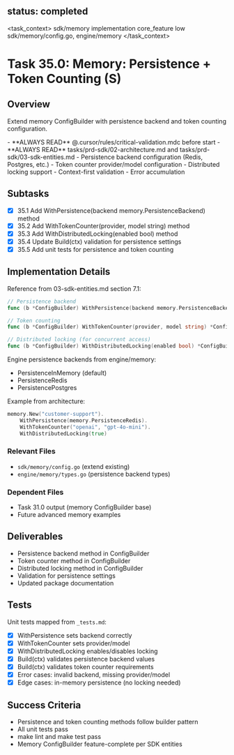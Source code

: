 ## status: completed

<task_context>
<domain>sdk/memory</domain>
<type>implementation</type>
<scope>core_feature</scope>
<complexity>low</complexity>
<dependencies>sdk/memory/config.go, engine/memory</dependencies>
</task_context>

# Task 35.0: Memory: Persistence + Token Counting (S)

## Overview

Extend memory ConfigBuilder with persistence backend and token counting configuration.

<critical>
- **ALWAYS READ** @.cursor/rules/critical-validation.mdc before start
- **ALWAYS READ** tasks/prd-sdk/02-architecture.md and tasks/prd-sdk/03-sdk-entities.md
</critical>

<requirements>
- Persistence backend configuration (Redis, Postgres, etc.)
- Token counter provider/model configuration
- Distributed locking support
- Context-first validation
- Error accumulation
</requirements>

## Subtasks

- [x] 35.1 Add WithPersistence(backend memory.PersistenceBackend) method
- [x] 35.2 Add WithTokenCounter(provider, model string) method
- [x] 35.3 Add WithDistributedLocking(enabled bool) method
- [x] 35.4 Update Build(ctx) validation for persistence settings
- [x] 35.5 Add unit tests for persistence and token counting

## Implementation Details

Reference from 03-sdk-entities.md section 7.1:

```go
// Persistence backend
func (b *ConfigBuilder) WithPersistence(backend memory.PersistenceBackend) *ConfigBuilder

// Token counting
func (b *ConfigBuilder) WithTokenCounter(provider, model string) *ConfigBuilder

// Distributed locking (for concurrent access)
func (b *ConfigBuilder) WithDistributedLocking(enabled bool) *ConfigBuilder
```

Engine persistence backends from engine/memory:
- PersistenceInMemory (default)
- PersistenceRedis
- PersistencePostgres

Example from architecture:
```go
memory.New("customer-support").
    WithPersistence(memory.PersistenceRedis).
    WithTokenCounter("openai", "gpt-4o-mini").
    WithDistributedLocking(true)
```

### Relevant Files

- `sdk/memory/config.go` (extend existing)
- `engine/memory/types.go` (persistence backend types)

### Dependent Files

- Task 31.0 output (memory ConfigBuilder base)
- Future advanced memory examples

## Deliverables

- Persistence backend method in ConfigBuilder
- Token counter method in ConfigBuilder
- Distributed locking method in ConfigBuilder
- Validation for persistence settings
- Updated package documentation

## Tests

Unit tests mapped from `_tests.md`:

- [x] WithPersistence sets backend correctly
- [x] WithTokenCounter sets provider/model
- [x] WithDistributedLocking enables/disables locking
- [x] Build(ctx) validates persistence backend values
- [x] Build(ctx) validates token counter requirements
- [x] Error cases: invalid backend, missing provider/model
- [x] Edge cases: in-memory persistence (no locking needed)

## Success Criteria

- Persistence and token counting methods follow builder pattern
- All unit tests pass
- make lint and make test pass
- Memory ConfigBuilder feature-complete per SDK entities
